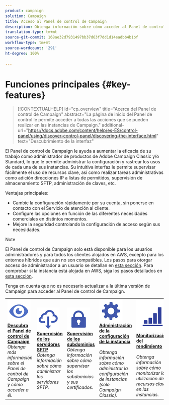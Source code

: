 ```yaml
---
product: campaign
solution: Campaign
title: Acceso al Panel de control de Campaign
description: Obtenga información sobre cómo acceder al Panel de control de Campaign
translation-type: tm+mt
source-git-commit: 168ae32d7931497bb37d63f7dd1d14eadbb4b1bf
workflow-type: tm+mt
source-wordcount: '291'
ht-degree: 100%

---
```



# Funciones principales {#key-features}

>[!CONTEXTUALHELP]
>id="cp_overview"
>title="Acerca del Panel de control de Campaign"
>abstract="La página de inicio del Panel de control le permite acceder a todas las acciones que se pueden realizar en las instancias de Campaign."
>additional-url="https://docs.adobe.com/content/help/es-ES/control-panel/using/discover-control-panel/discovering-the-interface.html" text="Descubrimiento de la interfaz"

El Panel de control de Campaign le ayuda a aumentar la eficacia de su trabajo como administrador de productos de Adobe Campaign Classic y/o Standard, lo que le permite administrar la configuración y rastrear los usos de cada una de sus instancias. Su intuitiva interfaz le permite supervisar fácilmente el uso de recursos clave, así como realizar tareas administrativas como adición direcciones IP a listas de permitidos, supervisión de almacenamiento SFTP, administración de claves, etc.

Ventajas principales:

* Cambie la configuración rápidamente por su cuenta, sin ponerse en contacto con el Servicio de atención al cliente.
* Configure las opciones en función de las diferentes necesidades comerciales en distintos momentos.
* Mejore la seguridad controlando la configuración de acceso según sus necesidades.

>[!NOTE]
>El Panel de control de Campaign solo está disponible para los usuarios administradores y para todos los clientes alojados en AWS, excepto para los entornos híbridos que aún no son compatibles. Los pasos para otorgar acceso de administrador a un usuario se detallan en [esta sección](../../discover/using/managing-permissions.md). Para comprobar si la instancia está alojada en AWS, siga los pasos detallados en [esta sección](../../faq.md).
>
>Tenga en cuenta que no es necesario actualizar a la última versión de Campaign para acceder al Panel de control de Campaign.

<table>
<tr>
    <td>
        <a href="../../discover/using/accessing-control-panel.md"><img alt="condiciones" src="assets/do-not-localize/discover.png"/></a>
        <div><a href="../../discover/using/accessing-control-panel.md"><strong>Descubra el Panel de control de Campaign</strong></a></div>
        <em>Obtenga más información sobre el Panel de control de Campaign y cómo acceder a él.</em>
    </td>
    <td>
        <a href="../../sftp/using/about-sftp-management.md"><img alt="condiciones" src="assets/do-not-localize/sftp.png"/></a>
        <div><a href="../../sftp/using/about-sftp-management.md"><strong>Supervisión de los servidores SFTP</strong></a></div>
        <em>Obtenga información sobre cómo administrar los servidores SFTP.</em>
    </td>
    <td>
        <a href="../../subdomains-certificates/using/subdomains-branding.md"><img alt="condiciones" src="assets/do-not-localize/subdomains.png"/></a>
        <div><a href="../../subdomains-certificates/using/subdomains-branding.md"><strong>Supervisión de los subdominios</strong></a></div>
        <em>Obtenga información sobre cómo supervisar los subdominios y sus certificados.</em>
    </td>
    <td>
        <a href="../../instances-settings/using/ip-allow-listing-instance-access.md"><img alt="condiciones" src="assets/do-not-localize/instance_settings.png"/></a>
        <div><a href="../../instances-settings/using/ip-allow-listing-instance-access.md"><strong>Administración de la configuración de la instancia</strong></a></div>
        <br/><em>Obtenga información sobre cómo administrar la configuración de instancias (solo Campaign Classic).</em>
    </td>
    <td>
        <a href="../../performance-monitoring/using/about-performance-monitoring.md"><img alt="condiciones" src="assets/do-not-localize/monitoring-performance.png"/></a>
        <div><a href="../../performance-monitoring/using/about-performance-monitoring.md"><strong>Monitorización del rendimiento</strong></a></div>
        <br/><em>Obtenga información sobre cómo monitorizar la utilización de recursos clave en las instancias.</em>
    </td>
</tr>
</table>
